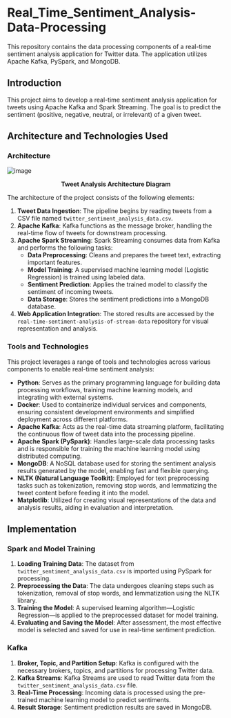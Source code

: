 # Real_Time_Sentiment_Analysis-Data-Processing

This repository contains the data processing components of a real-time sentiment analysis application for Twitter data. The application utilizes Apache Kafka, PySpark, and MongoDB.

## Introduction

This project aims to develop a real-time sentiment analysis application for tweets using Apache Kafka and Spark Streaming. The goal is to predict the sentiment (positive, negative, neutral, or irrelevant) of a given tweet.

## Architecture and Technologies Used

### Architecture
![image](https://github.com/user-attachments/assets/8b4cc524-17c4-482b-80cd-b42d60739fa9)
<p align="center"><b> Tweet Analysis Architecture Diagram</b></p>


The architecture of the project consists of the following elements:
1. **Tweet Data Ingestion**: The pipeline begins by reading tweets from a CSV file named `twitter_sentiment_analysis_data.csv`.
2. **Apache Kafka**: Kafka functions as the message broker, handling the real-time flow of tweets for downstream processing.
3. **Apache Spark Streaming**: Spark Streaming consumes data from Kafka and performs the following tasks:
   - **Data Preprocessing**: Cleans and prepares the tweet text, extracting important features.
   - **Model Training**: A supervised machine learning model (Logistic Regression) is trained using labeled data.
   - **Sentiment Prediction**: Applies the trained model to classify the sentiment of incoming tweets.
   - **Data Storage**: Stores the sentiment predictions into a MongoDB database.
4. **Web Application Integration**: The stored results are accessed by the `real-time-sentiment-analysis-of-stream-data` repository for visual representation and analysis.


### Tools and Technologies

This project leverages a range of tools and technologies across various components to enable real-time sentiment analysis:
- **Python**: Serves as the primary programming language for building data processing workflows, training machine learning models, and integrating with external systems.
- **Docker**: Used to containerize individual services and components, ensuring consistent development environments and simplified deployment across different platforms.
- **Apache Kafka**: Acts as the real-time data streaming platform, facilitating the continuous flow of tweet data into the processing pipeline.
- **Apache Spark (PySpark)**: Handles large-scale data processing tasks and is responsible for training the machine learning model using distributed computing.
- **MongoDB**: A NoSQL database used for storing the sentiment analysis results generated by the model, enabling fast and flexible querying.
- **NLTK (Natural Language Toolkit)**: Employed for text preprocessing tasks such as tokenization, removing stop words, and lemmatizing the tweet content before feeding it into the model.
- **Matplotlib**: Utilized for creating visual representations of the data and analysis results, aiding in evaluation and interpretation.
  
## Implementation

### Spark and Model Training

1. **Loading Training Data**: The dataset from `twitter_sentiment_analysis_data.csv` is imported using PySpark for processing.
2. **Preprocessing the Data**: The data undergoes cleaning steps such as tokenization, removal of stop words, and lemmatization using the NLTK library.
3. **Training the Model**: A supervised learning algorithm—Logistic Regression—is applied to the preprocessed dataset for model training.
4. **Evaluating and Saving the Model**: After assessment, the most effective model is selected and saved for use in real-time sentiment prediction.


### Kafka

1. **Broker, Topic, and Partition Setup**: Kafka is configured with the necessary brokers, topics, and partitions for processing Twitter data.
2. **Kafka Streams**: Kafka Streams are used to read Twitter data from the `twitter_sentiment_analysis_data.csv` file.
3. **Real-Time Processing**: Incoming data is processed using the pre-trained machine learning model to predict sentiments.
4. **Result Storage**: Sentiment prediction results are saved in MongoDB.
